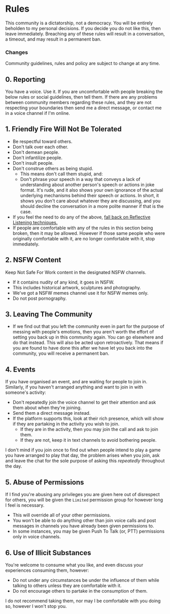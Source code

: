 # Rules
This community is a dictatorship, not a democracy. You will be entirely beholden to my personal decisions. If you decide you do not like this, then leave immediately.
Breaching any of these rules will result in a conversation, a timeout, and may result in a permanent ban.

### Changes
Community guidelines, rules and policy are subject to change at any time.

## 0. Reporting
You have a voice. Use it. If you are uncomfortable with people breaking the below rules or social guidelines, then tell them.
If there are any problems between community members regarding these rules, and they are not respecting your boundaries then send me a direct message, or contact me in a voice channel if I'm online.

## 1. Friendly Fire Will Not Be Tolerated
 - Be respectful toward others.
 - Don't talk over each other.
 - Don't demean people.
 - Don't infantilize people.
 - Don't insult people.
 - Don't construe others as being stupid.
   - This means don't call them stupid, and:
   - Don't phrase your speech in a way that conveys a lack of understanding about another person's speech or actions in joke format. It's rude, and it also shows your own ignorance of the actual underlying mechanisms behind their speech or actions. In short, it shows you don't care about whatever they are discussing, and you should decline the conversation in a more polite manner if that is the case.
 - If you feel the need to do any of the above, [fall back on Reflective Listening techniques.](https://www.youtube.com/watch?v=tIATzLf-y04)
 - If people are comfortable with any of the rules in this section being broken, then it may be allowed. However if those same people who were originally comfortable with it, are no longer comfortable with it, stop immediately.

## 2. NSFW Content
Keep Not Safe For Work content in the designated NSFW channels.
 - If it contains nudity of any kind, it goes in NSFW.
 - This includes historical artwork, sculptures and photography.
 - We've got a NSFW memes channel use it for NSFW memes only.
 - Do not post pornography.

## 3. Leaving The Community
- If we find out that you left the community even in part for the purpose of messing with people's emotions, then you aren't worth the effort of setting you back up in this community again. You can go elsewhere and do that instead. This will also be acted upon retroactively. That means if you are found to have done this after we have let you back into the community, you will receive a permanent ban.

## 4. Events
If you have organised an event, and are waiting for people to join in. Similarly, if you haven't arranged anything and want to join in with someone's activity:
- Don't repeatedly join the voice channel to get their attention and ask them about when they're joining.
- Send them a direct message instead.
- If the platform supports this, look at their rich presence, which will show if they are partaking in the activity you wish to join.
  - If they are in the activity, then you may join the call and ask to join them.
  - If they are not, keep it in text channels to avoid bothering people.

I don't mind if you join once to find out when people intend to play a game you have arranged to play that day, the problem arises when you join, ask and leave the chat for the sole purpose of asking this *repeatedly* throughout the day.

## 5. Abuse of Permissions
If I find you're abusing any privileges you are given here out of disrespect for others, you will be given the `Limited` permission group for however long I feel is necessary.
 - This will override all of your other permissions.
 - You won't be able to do anything other than join voice calls and post messages in channels you have already been given permissions to.
 - In some instances, you may be given Push To Talk (or, PTT) permissions only in voice channels.

## 6. Use of Illicit Substances
You're welcome to consume what you like, and even discuss your experiences consuming them, however:
- Do not under any circumstances be under the influence of them while talking to others unless they are comfortable with it.
- Do not encourage others to partake in the consumption of them.

I do not recommend taking them, nor may I be comfortable with you doing so, however I won't stop you.